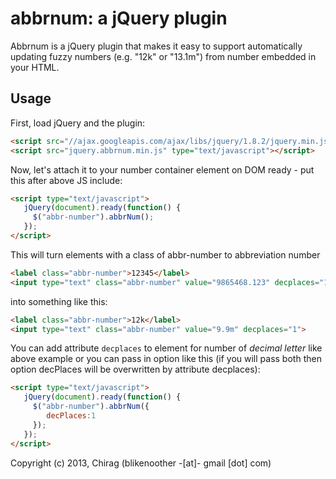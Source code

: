 # abbrnum: a jQuery plugin

Abbrnum is a jQuery plugin that makes it easy to support automatically updating
fuzzy numbers (e.g. "12k" or "13.1m") from number embedded in your HTML.

## Usage

First, load jQuery and the plugin:

```html
<script src="//ajax.googleapis.com/ajax/libs/jquery/1.8.2/jquery.min.js" type="text/javascript"></script>
<script src="jquery.abbrnum.min.js" type="text/javascript"></script>
```

Now, let's attach it to your number container element on DOM ready - put this after above JS include:

```html
<script type="text/javascript">
   jQuery(document).ready(function() {
     $("abbr-number").abbrNum();
   });
</script>
```

This will turn elements with a class of abbr-number to abbreviation number

```html
<label class="abbr-number">12345</label>
<input type="text" class="abbr-number" value="9865468.123" decplaces="1">
```

into something like this:

```html
<label class="abbr-number">12k</label>
<input type="text" class="abbr-number" value="9.9m" decplaces="1">
```
You can add attribute `decplaces` to element for number of *decimal letter* like above example or you can pass in option like this (if you will pass both then option decPlaces will be overwritten by attribute decplaces):

```html
<script type="text/javascript">
   jQuery(document).ready(function() {
     $("abbr-number").abbrNum({
     	decPlaces:1
     });
   });
</script>
```

Copyright (c) 2013, Chirag (blikenoother -[at]- gmail [dot] com)